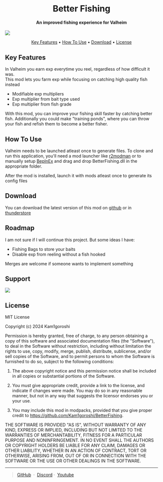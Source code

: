 
<h1 align="center">
  <br>
  <br>
  Better Fishing
  <br>
</h1>

<h4 align="center">An improved fishing experience for Valheim</h4>
<img src=https://i.imgur.com/I2ErpLp.png>
<p align="center">
  <a href="https://badge.fury.io/js/electron-markdownify">

<p align="center">
  <a href="#key-features">Key Features</a> •
  <a href="#how-to-use">How To Use</a> •
  <a href="#download">Download</a> •
  <a href="#license">License</a>
</p>

## Key Features

In Valheim you earn exp everytime you reel, regardless of how difficult it was.<br>
This mod lets you farm exp while focusing on catching high quality fish instead

 
* Modifiable exp multipliers
* Exp multiplier from bait type used
* Exp multiplier from fish grade

With this mod, you can improve your fishing skill faster by catching better fish. Additionally you could make "training ponds", where you can throw your fish and refish them to become a better fisher.
## How To Use

Valheim needs to be launched atleast once to generate files. To clone and run this application, you'll need a mod launcher like [r2modman](https://r2modman.com/download/) or to manually setup [BepInEx](https://docs.bepinex.dev/articles/user_guide/installation/index.html) and drag and drop BetterFishing.dll in the appropriate folder. 

After the mod is installed, launch it with mods atleast once to generate its config files


## Download

You can download the latest version of this mod on [github](https://github.com/Kam1goroshi/BetterFishing/releases) or in [thunderstore](https://thunderstore.io/c/valheim/p/Kam1goroshi/BetterFishing/)


## Roadmap

I am not sure if I will continue this project. But some ideas I have:
- Fishing Bags to store your baits
- Disable exp from reeling without a fish hooked

Merges are welcome if someone wants to implement something

## Support

<a href="https://www.buymeacoffee.com/kam1goroshi_"><img src="https://img.buymeacoffee.com/button-api/?text=Buy me a coffee&emoji=&slug=kam1goroshi_&button_colour=b3906f&font_colour=000000&font_family=Cookie&outline_colour=000000&coffee_colour=FFDD00" /></a>

## License

MIT License

Copyright (c) 2024 Kam1goroshi

Permission is hereby granted, free of charge, to any person obtaining a copy of this software and associated documentation files (the "Software"), to deal in the Software without restriction, including without limitation the rights to use, copy, modify, merge, publish, distribute, sublicense, and/or sell copies of the Software, and to permit persons to whom the Software is furnished to do so, subject to the following conditions:

1. The above copyright notice and this permission notice shall be included in all copies or substantial portions of the Software.

2. You must give appropriate credit, provide a link to the license, and indicate if changes were made. You may do so in any reasonable manner, but not in any way that suggests the licensor endorses you or your use.

3. You may include this mod in modpacks, provided that you give proper credit to https://github.com/Kam1goroshi/BetterFishing.

THE SOFTWARE IS PROVIDED "AS IS", WITHOUT WARRANTY OF ANY KIND, EXPRESS OR IMPLIED, INCLUDING BUT NOT LIMITED TO THE WARRANTIES OF MERCHANTABILITY, FITNESS FOR A PARTICULAR PURPOSE AND NONINFRINGEMENT. IN NO EVENT SHALL THE AUTHORS OR COPYRIGHT HOLDERS BE LIABLE FOR ANY CLAIM, DAMAGES OR OTHER LIABILITY, WHETHER IN AN ACTION OF CONTRACT, TORT OR OTHERWISE, ARISING FROM, OUT OF OR IN CONNECTION WITH THE SOFTWARE OR THE USE OR OTHER DEALINGS IN THE SOFTWARE.

---

> [GitHub](https://github.com/amitmerchant1990) &nbsp;&middot;&nbsp;
> [Discord](https://discordapp.com/users/455756322655174659)&nbsp;&middot;&nbsp;
> [Youtube](https://www.youtube.com/@Kam1goroshi)

